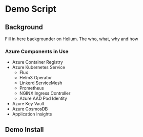 # Demo Script

## Background

Fill in here backgrounder on Helium. The who, what, why and how

### Azure Components in Use

* Azure Container Registry
* Azure Kubernetes Service
  * Flux
  * Helm3 Operator
  * Linkerd ServiceMesh
  * Prometheus
  * NGINX Ingress Controller
  * Azure AAD Pod Identity
* Azure Key Vault
* Azure CosmosDB
* Application Insights

## Demo Install
